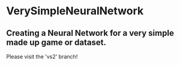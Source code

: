 # VerySimpleNeuralNetwork
Creating a Neural Network for a very simple made up game or dataset.
--------------------------------------------------------------------

Please visit the 'vs2' branch!
